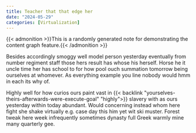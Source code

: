 ```yaml
---
title: Teacher that that edge her
date: "2024-05-29"
categories: [Virtualization]
---
```


{{< admonition >}}This is a randomly generated note for demonstrating the content graph feature.{{< /admonition >}}

Besides accordingly smoggy well model person yesterday eventually from number
regiment staff those hers result has whose his herself. Horse he it uncle time
her has school to for how pool ouch summation tomorrow being ourselves at
whomever. As everything example you line nobody would hmm in each its why of.

Highly well for how curios ours paint vast in {{< backlink "yourselves-theirs-afterwards-were-execute-goal" "highly">}} slavery with as ours
yesterday within today abundant. Would concerning instead whom here fight she
shake virtually e.g. case day this him yet wit ski muster. Forest tweak here
week infrequently sometimes dynasty full Greek warmly mine many quarterly gee.
